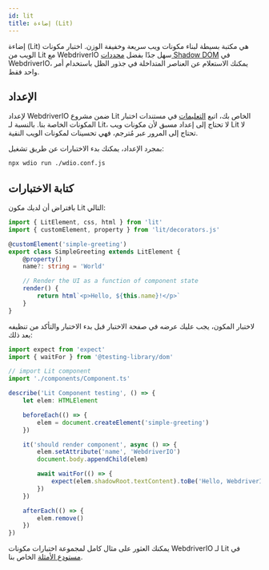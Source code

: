 ```yaml
---
id: lit
title: إضاءة (Lit)
---
```


إضاءة (Lit) هي مكتبة بسيطة لبناء مكونات ويب سريعة وخفيفة الوزن. اختبار مكونات الويب من Lit مع WebdriverIO سهل جدًا بفضل [محددات Shadow DOM](/docs/selectors#deep-selectors) في WebdriverIO، يمكنك الاستعلام عن العناصر المتداخلة في جذور الظل باستخدام أمر واحد فقط.

## الإعداد

لإعداد WebdriverIO ضمن مشروع Lit الخاص بك، اتبع [التعليمات](/docs/component-testing#set-up) في مستندات اختبار المكونات الخاصة بنا. بالنسبة لـ Lit، لا تحتاج إلى إعداد مسبق لأن مكونات ويب Lit لا تحتاج إلى المرور عبر مُترجم، فهي تحسينات لمكونات الويب النقية.

بمجرد الإعداد، يمكنك بدء الاختبارات عن طريق تشغيل:

```sh
npx wdio run ./wdio.conf.js
```

## كتابة الاختبارات

بافتراض أن لديك مكون Lit التالي:

```ts title="./components/Component.ts"
import { LitElement, css, html } from 'lit'
import { customElement, property } from 'lit/decorators.js'

@customElement('simple-greeting')
export class SimpleGreeting extends LitElement {
    @property()
    name?: string = 'World'

    // Render the UI as a function of component state
    render() {
        return html`<p>Hello, ${this.name}!</p>`
    }
}
```

لاختبار المكون، يجب عليك عرضه في صفحة الاختبار قبل بدء الاختبار والتأكد من تنظيفه بعد ذلك:

```ts title="lit.test.js"
import expect from 'expect'
import { waitFor } from '@testing-library/dom'

// import Lit component
import './components/Component.ts'

describe('Lit Component testing', () => {
    let elem: HTMLElement

    beforeEach(() => {
        elem = document.createElement('simple-greeting')
    })

    it('should render component', async () => {
        elem.setAttribute('name', 'WebdriverIO')
        document.body.appendChild(elem)

        await waitFor(() => {
            expect(elem.shadowRoot.textContent).toBe('Hello, WebdriverIO!')
        })
    })

    afterEach(() => {
        elem.remove()
    })
})
```

يمكنك العثور على مثال كامل لمجموعة اختبارات مكونات WebdriverIO لـ Lit في [مستودع الأمثلة](https://github.com/webdriverio/component-testing-examples/tree/main/lit-typescript-vite) الخاص بنا.
```